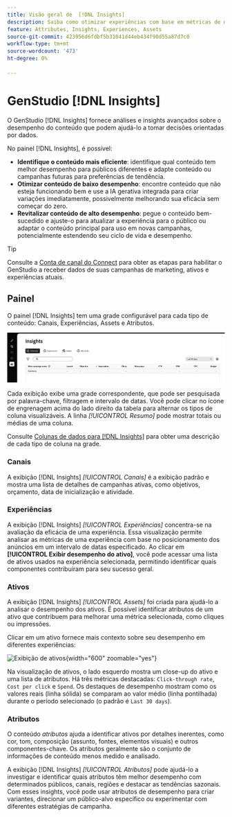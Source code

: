 ```yaml
---
title: Visão geral de  [!DNL Insights]
description: Saiba como otimizar experiências com base em métricas de desempenho de conteúdo em tempo real.
feature: Attributes, Insights, Experiences, Assets
source-git-commit: 423956d6fdbf5b31041d44eb434f90d55a87d7c0
workflow-type: tm+mt
source-wordcount: '473'
ht-degree: 0%

---
```



# GenStudio [!DNL Insights]

O GenStudio [!DNL Insights] fornece análises e insights avançados sobre o desempenho do conteúdo que podem ajudá-lo a tomar decisões orientadas por dados.

No painel [!DNL Insights], é possível:

- **Identifique o conteúdo mais eficiente**: identifique qual conteúdo tem melhor desempenho para públicos diferentes e adapte conteúdo ou campanhas futuras para preferências de tendência.
- **Otimizar conteúdo de baixo desempenho**: encontre conteúdo que não esteja funcionando bem e use a IA gerativa integrada para criar variações imediatamente, possivelmente melhorando sua eficácia sem começar do zero.
- **Revitalizar conteúdo de alto desempenho**: pegue o conteúdo bem-sucedido e ajuste-o para atualizar a experiência para o público ou adaptar o conteúdo principal para uso em novas campanhas, potencialmente estendendo seu ciclo de vida e desempenho.

>[!TIP]
>
>Consulte a [Conta de canal do Connect](connect-channel.md) para obter as etapas para habilitar o GenStudio a receber dados de suas campanhas de marketing, ativos e experiências atuais.

## Painel

O painel [!DNL Insights] tem uma grade configurável para cada tipo de conteúdo: Canais, Experiências, Assets e Atributos.

![[!DNL Insights] painel](/help/assets/insights-dashboard.png)

Cada exibição exibe uma grade correspondente, que pode ser pesquisada por palavra-chave, filtragem e intervalo de datas. Você pode clicar no ícone de engrenagem acima do lado direito da tabela para alternar os tipos de coluna visualizáveis. A linha _[!UICONTROL Resumo]_ pode mostrar totais ou médias de uma coluna.

Consulte [Colunas de dados para [!DNL Insights]](data-columns.md) para obter uma descrição de cada tipo de coluna na grade.

### Canais

A exibição [!DNL Insights] _[!UICONTROL Canais]_ é a exibição padrão e mostra uma lista de detalhes de campanhas ativas, como objetivos, orçamento, data de inicialização e atividade.

### Experiências

A exibição [!DNL Insights] _[!UICONTROL Experiências]_ concentra-se na avaliação da eficácia de uma experiência. Essa visualização permite analisar as métricas de uma experiência com base no posicionamento dos anúncios em um intervalo de datas especificado. Ao clicar em **[!UICONTROL Exibir desempenho do ativo]**, você pode acessar uma lista de ativos usados na experiência selecionada, permitindo identificar quais componentes contribuíram para seu sucesso geral.

### Ativos

A exibição [!DNL Insights] _[!UICONTROL Assets]_ foi criada para ajudá-lo a analisar o desempenho dos ativos. É possível identificar atributos de um ativo que contribuem para melhorar uma métrica selecionada, como cliques ou impressões.

Clicar em um ativo fornece mais contexto sobre seu desempenho em diferentes experiências:

![Exibição de ativos](/help/assets/insights-asset-view.png){width="600" zoomable="yes"}

Na visualização de ativos, o lado esquerdo mostra um close-up do ativo e uma lista de atributos. Há três métricas destacadas: `Click-through rate`, `Cost per click` e `Spend`. Os destaques de desempenho mostram como os valores reais (linha sólida) se comparam ao valor médio (linha pontilhada) durante o período selecionado (o padrão é `Last 30 days`).

### Atributos

O conteúdo _atributos_ ajuda a identificar ativos por detalhes inerentes, como cor, tom, composição (assunto, fontes, elementos visuais) e outros componentes-chave. Os atributos geralmente são o conjunto de informações de conteúdo menos medido e analisado.

A exibição [!DNL Insights] _[!UICONTROL Atributos]_ pode ajudá-lo a investigar e identificar quais atributos têm melhor desempenho com determinados públicos, canais, regiões e destacar as tendências sazonais. Com esses insights, você pode usar atributos de desempenho para criar variantes, direcionar um público-alvo específico ou experimentar com diferentes estratégias de campanha.
